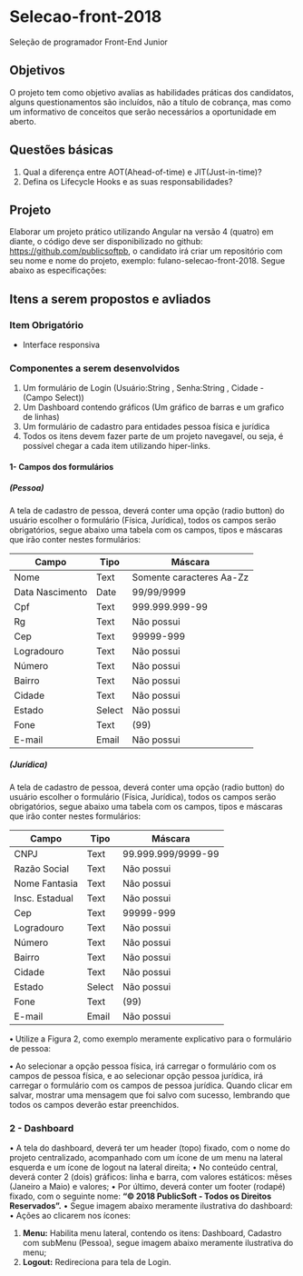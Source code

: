 # Selecao-front-2018
Seleção de programador Front-End Junior


## Objetivos
O projeto tem como objetivo avalias as habilidades práticas dos candidatos, alguns questionamentos são incluídos, não a título de cobrança, mas como um informativo de conceitos que serão necessários a oportunidade em aberto.


## Questões básicas

1.	Qual a diferença entre AOT(Ahead-of-time) e JIT(Just-in-time)?
2.	Defina os Lifecycle Hooks e as suas responsabilidades?



## Projeto

Elaborar um projeto prático utilizando Angular na versão 4 (quatro) em diante, o código deve ser disponibilizado no github: https://github.com/publicsoftpb, o candidato irá criar um repositório com seu nome e nome do projeto, exemplo: fulano-selecao-front-2018. Segue abaixo as especificações:

## Itens a serem propostos e avliados

### Item Obrigatório
- Interface responsiva 

### Componentes a serem desenvolvidos
1.	Um formulário de Login (Usuário:String , Senha:String , Cidade - (Campo Select))
2.	Um Dashboard contendo gráficos (Um gráfico de barras e um grafico de linhas)
3.	Um formulário de cadastro para entidades pessoa física e jurídica
4.  Todos os itens devem fazer parte de um projeto navegavel, ou seja, é possível chegar a cada item utilizando hiper-links. 

#### 1- Campos dos formulários 

##### (Pessoa)
A tela de cadastro de pessoa, deverá conter uma opção (radio button) do usuário escolher o formulário (Física, Jurídica), todos os campos serão obrigatórios, segue abaixo uma tabela com os campos, tipos e máscaras que irão conter nestes formulários:

|  Campo        |	Tipo	  |  Máscara				        |
|---------------|---------|-------------------------|
|Nome           |Text     |Somente caracteres Aa-Zz	|
|Data Nascimento|Date	    |99/99/9999	              |
|Cpf            |Text     |999.999.999-99           |
|Rg             |Text     |Não possui               |
|Cep            |Text     |99999-999                |
|Logradouro     |Text     |Não possui               |
|Número         |Text     |Não possui               |
|Bairro         |Text     |Não possui               |
|Cidade         |Text     |Não possui               |
|Estado         |Select   |Não possui               |
|Fone           |Text|(99)| 99999-9999              |
|E-mail         |Email    |Não possui               |



##### (Jurídica)
A tela de cadastro de pessoa, deverá conter uma opção (radio button) do usuário escolher o formulário (Física, Jurídica), todos os campos serão obrigatórios, segue abaixo uma tabela com os campos, tipos e máscaras que irão conter nestes formulários:

|  Campo        |	Tipo	  |  Máscara				        |
|---------------|---------|-------------------------|
|CNPJ           |Text     |99.999.999/9999-99       |
|Razão Social   |Text     |Não possui               |
|Nome Fantasia  |Text     |Não possui               |
|Insc. Estadual |Text     |Não possui               |
|Cep            |Text     |99999-999                |
|Logradouro     |Text     |Não possui               |
|Número         |Text     |Não possui               |
|Bairro         |Text     |Não possui               |
|Cidade         |Text     |Não possui               |
|Estado         |Select   |Não possui               |
|Fone           |Text|(99)| 99999-9999              |
|E-mail         |Email    |Não possui               |

**•** Utilize a Figura 2, como exemplo meramente explicativo para o formulário de pessoa:


**•**	Ao selecionar a opção pessoa física, irá carregar o formulário com os campos de pessoa física, e ao selecionar opção pessoa jurídica, irá carregar o formulário com os campos de pessoa jurídica. Quando clicar em salvar, mostrar uma mensagem que foi salvo com sucesso, lembrando que todos os campos deverão estar preenchidos.


### 2 - Dashboard
•	A tela do dashboard, deverá ter um header (topo) fixado, com o nome do projeto centralizado, acompanhado com um ícone de um menu na lateral esquerda e um ícone de logout na lateral direita; 
• No conteúdo central, deverá conter 2 (dois) gráficos: linha e barra, com valores estáticos: mêses (Janeiro a Maio) e valores; 
• Por último, deverá conter um footer (rodapé) fixado, com o seguinte nome: 
                                      **“© 2018 PublicSoft - Todos os Direitos Reservados”.**
•	Segue imagem abaixo meramente ilustrativa do dashboard:
•	Ações ao clicarem nos ícones:
1. **Menu:** Habilita menu lateral, contendo os itens: Dashboard, Cadastro com subMenu (Pessoa), segue imagem abaixo meramente ilustrativa do menu;	
2. **Logout:** Redireciona para tela de Login.

